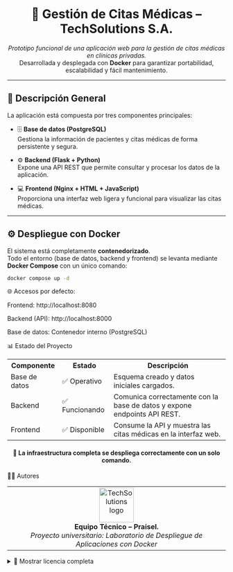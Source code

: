 <h1 align="center">🏥 Gestión de Citas Médicas – TechSolutions S.A.</h1>

<p align="center">
  <em>Prototipo funcional de una aplicación web para la gestión de citas médicas en clínicas privadas.</em><br>
  Desarrollada y desplegada con <strong>Docker</strong> para garantizar portabilidad, escalabilidad y fácil mantenimiento.
</p>

---

## 🧱 Descripción General

La aplicación está compuesta por tres componentes principales:

- 🗄️ **Base de datos (PostgreSQL)**  
  Gestiona la información de pacientes y citas médicas de forma persistente y segura.

- ⚙️ **Backend (Flask + Python)**  
  Expone una API REST que permite consultar y procesar los datos de la aplicación.

- 💻 **Frontend (Nginx + HTML + JavaScript)**  
  Proporciona una interfaz web ligera y funcional para visualizar las citas médicas.

---

## ⚙️ Despliegue con Docker

El sistema está completamente **contenedorizado**.  
Todo el entorno (base de datos, backend y frontend) se levanta mediante **Docker Compose** con un único comando:

```bash
docker compose up -d
```
🌐 Accesos por defecto:

Frontend: http://localhost:8080

Backend (API): http://localhost:8000

Base de datos: Contenedor interno (PostgreSQL)

📊 Estado del Proyecto
<table align="center"> <tr><th>Componente</th><th>Estado</th><th>Descripción</th></tr> <tr><td>Base de datos</td><td>✅ Operativo</td><td>Esquema creado y datos iniciales cargados.</td></tr> <tr><td>Backend</td><td>✅ Funcionando</td><td>Comunica correctamente con la base de datos y expone endpoints API REST.</td></tr> <tr><td>Frontend</td><td>✅ Disponible</td><td>Consume la API y muestra las citas médicas en la interfaz web.</td></tr> </table> <h4 align="center">🚀 La infraestructura completa se despliega correctamente con un solo comando.</h4>
👨‍💻 Autores
<table align="center"> <tr> <td align="center"> <img src="https://cdn-icons-png.flaticon.com/512/2922/2922510.png" width="80" alt="TechSolutions logo"/><br> <strong>Equipo Técnico – Praisel.</strong><br> <em>Proyecto universitario: Laboratorio de Despliegue de Aplicaciones con Docker</em> </td> </tr> </table>

<details> <summary>📜 Mostrar licencia completa</summary>
Copyright (c) 2025 Praisel04.

Se concede permiso, de forma gratuita, a cualquier persona que obtenga una copia de este software 
y de los archivos de documentación asociados (el "Software"), para utilizar el Software sin restricción, 
incluyendo, sin limitación, los derechos a usar, copiar, modificar, fusionar, publicar, distribuir, 
sublicenciar y/o vender copias del Software, siempre que se mantenga este aviso de licencia 
y se reconozca la autoría original.

EL SOFTWARE SE PROPORCIONA “TAL CUAL”, SIN GARANTÍA DE NINGÚN TIPO, EXPRESA O IMPLÍCITA, 
INCLUYENDO PERO NO LIMITADA A GARANTÍAS DE COMERCIALIZACIÓN, APTITUD PARA UN PROPÓSITO PARTICULAR 
Y NO INFRACCIÓN. EN NINGÚN CASO LOS AUTORES SERÁN RESPONSABLES DE NINGUNA RECLAMACIÓN, 
DAÑO U OTRA RESPONSABILIDAD, YA SEA EN UNA ACCIÓN CONTRACTUAL, AGRAVIO O DE OTRO MODO, 
DERIVADA DE, FUERA DE O EN CONEXIÓN CON EL SOFTWARE O SU USO.

</details>


